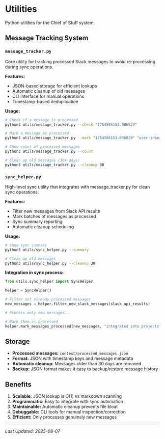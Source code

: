 # Utilities

Python utilities for the Chief of Stuff system.

## Message Tracking System

### `message_tracker.py`
Core utility for tracking processed Slack messages to avoid re-processing during sync operations.

**Features:**
- JSON-based storage for efficient lookups
- Automatic cleanup of old messages  
- CLI interface for manual operations
- Timestamp-based deduplication

**Usage:**
```bash
# Check if a message is processed
python3 utils/message_tracker.py --check "1754586153.006829"

# Mark a message as processed
python3 utils/message_tracker.py --mark "1754586153.006829" "user-inbox" "Integrated into project"

# Show count of processed messages
python3 utils/message_tracker.py --count

# Clean up old messages (30+ days)
python3 utils/message_tracker.py --cleanup 30
```

### `sync_helper.py`
High-level sync utility that integrates with message_tracker.py for clean sync operations.

**Features:**
- Filter new messages from Slack API results
- Mark batches of messages as processed
- Sync summary reporting
- Automatic cleanup scheduling

**Usage:**
```bash
# Show sync summary
python3 utils/sync_helper.py --summary

# Clean up old messages
python3 utils/sync_helper.py --cleanup 30
```

**Integration in sync process:**
```python
from utils.sync_helper import SyncHelper

helper = SyncHelper()

# Filter out already processed messages
new_messages = helper.filter_new_slack_messages(slack_api_results)

# Process only new messages...

# Mark them as processed
helper.mark_messages_processed(new_messages, "integrated into projects")
```

## Storage

- **Processed messages:** `context/processed_messages.json`
- **Format:** JSON with timestamp keys and message metadata
- **Automatic cleanup:** Messages older than 30 days are removed
- **Backup:** JSON format makes it easy to backup/restore message history

## Benefits

1. **Scalable:** JSON lookup is O(1) vs markdown scanning
2. **Programmatic:** Easy to integrate with sync automation  
3. **Maintainable:** Automatic cleanup prevents file bloat
4. **Debuggable:** CLI tools for manual inspection/correction
5. **Efficient:** Only processes genuinely new messages

---
*Last Updated: 2025-08-07*
